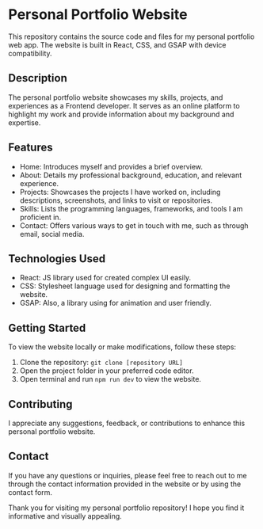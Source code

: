 # Personal Portfolio Website

This repository contains the source code and files for my personal portfolio web app. The website is built in React, CSS, and GSAP with device compatibility.

## Description

The personal portfolio website showcases my skills, projects, and experiences as a Frontend developer. It serves as an online platform to highlight my work and provide information about my background and expertise.

## Features

- Home: Introduces myself and provides a brief overview.
- About: Details my professional background, education, and relevant experience.
- Projects: Showcases the projects I have worked on, including descriptions, screenshots, and links to visit or repositories.
- Skills: Lists the programming languages, frameworks, and tools I am proficient in.
- Contact: Offers various ways to get in touch with me, such as through email, social media.

## Technologies Used

- React: JS library used for created complex UI easily.
- CSS: Stylesheet language used for designing and formatting the website.
- GSAP: Also, a library using for animation and user friendly.

## Getting Started

To view the website locally or make modifications, follow these steps:

1. Clone the repository: `git clone [repository URL]`
2. Open the project folder in your preferred code editor.
3. Open terminal and run `npm run dev` to view the website.

## Contributing

I appreciate any suggestions, feedback, or contributions to enhance this personal portfolio website. 

## Contact

If you have any questions or inquiries, please feel free to reach out to me through the contact information provided in the website or by using the contact form.

Thank you for visiting my personal portfolio repository! I hope you find it informative and visually appealing.
